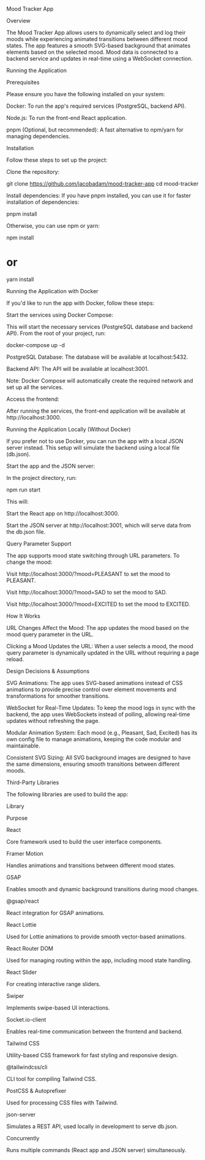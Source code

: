 Mood Tracker App

Overview

The Mood Tracker App allows users to dynamically select and log their moods while experiencing animated transitions between different mood states. The app features a smooth SVG-based background that animates elements based on the selected mood. Mood data is connected to a backend service and updates in real-time using a WebSocket connection.

Running the Application

Prerequisites

Please ensure you have the following installed on your system:

Docker: To run the app's required services (PostgreSQL, backend API).

Node.js: To run the front-end React application.

pnpm (Optional, but recommended): A fast alternative to npm/yarn for managing dependencies.

Installation

Follow these steps to set up the project:

Clone the repository:

git clone https://github.com/jacobadam/mood-tracker-app
cd mood-tracker

Install dependencies: If you have pnpm installed, you can use it for faster installation of dependencies:

pnpm install

Otherwise, you can use npm or yarn:

npm install

# or

yarn install

Running the Application with Docker

If you'd like to run the app with Docker, follow these steps:

Start the services using Docker Compose:

This will start the necessary services (PostgreSQL database and backend API). From the root of your project, run:

docker-compose up -d

PostgreSQL Database: The database will be available at localhost:5432.

Backend API: The API will be available at localhost:3001.

Note: Docker Compose will automatically create the required network and set up all the services.

Access the frontend:

After running the services, the front-end application will be available at http://localhost:3000.

Running the Application Locally (Without Docker)

If you prefer not to use Docker, you can run the app with a local JSON server instead. This setup will simulate the backend using a local file (db.json).

Start the app and the JSON server:

In the project directory, run:

npm run start

This will:

Start the React app on http://localhost:3000.

Start the JSON server at http://localhost:3001, which will serve data from the db.json file.

Query Parameter Support

The app supports mood state switching through URL parameters. To change the mood:

Visit http://localhost:3000/?mood=PLEASANT to set the mood to PLEASANT.

Visit http://localhost:3000/?mood=SAD to set the mood to SAD.

Visit http://localhost:3000/?mood=EXCITED to set the mood to EXCITED.

How It Works

URL Changes Affect the Mood: The app updates the mood based on the mood query parameter in the URL.

Clicking a Mood Updates the URL: When a user selects a mood, the mood query parameter is dynamically updated in the URL without requiring a page reload.

Design Decisions & Assumptions

SVG Animations: The app uses SVG-based animations instead of CSS animations to provide precise control over element movements and transformations for smoother transitions.

WebSocket for Real-Time Updates: To keep the mood logs in sync with the backend, the app uses WebSockets instead of polling, allowing real-time updates without refreshing the page.

Modular Animation System: Each mood (e.g., Pleasant, Sad, Excited) has its own config file to manage animations, keeping the code modular and maintainable.

Consistent SVG Sizing: All SVG background images are designed to have the same dimensions, ensuring smooth transitions between different moods.

Third-Party Libraries

The following libraries are used to build the app:

Library

Purpose

React

Core framework used to build the user interface components.

Framer Motion

Handles animations and transitions between different mood states.

GSAP

Enables smooth and dynamic background transitions during mood changes.

@gsap/react

React integration for GSAP animations.

React Lottie

Used for Lottie animations to provide smooth vector-based animations.

React Router DOM

Used for managing routing within the app, including mood state handling.

React Slider

For creating interactive range sliders.

Swiper

Implements swipe-based UI interactions.

Socket.io-client

Enables real-time communication between the frontend and backend.

Tailwind CSS

Utility-based CSS framework for fast styling and responsive design.

@tailwindcss/cli

CLI tool for compiling Tailwind CSS.

PostCSS & Autoprefixer

Used for processing CSS files with Tailwind.

json-server

Simulates a REST API, used locally in development to serve db.json.

Concurrently

Runs multiple commands (React app and JSON server) simultaneously.
